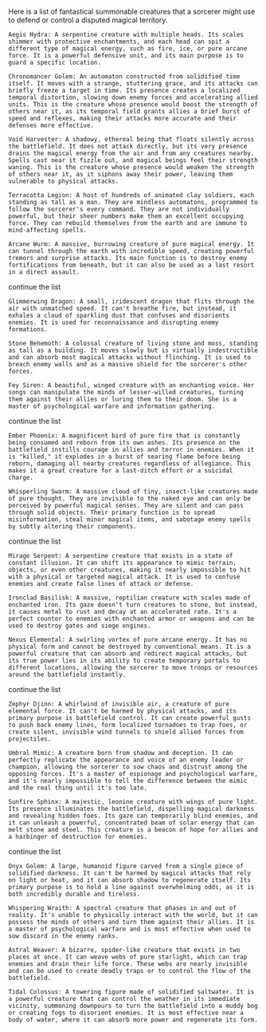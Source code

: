 Here is a list of fantastical summonable creatures that a sorcerer might use to defend or control a disputed magical territory.

    Aegis Hydra: A serpentine creature with multiple heads. Its scales shimmer with protective enchantments, and each head can spit a different type of magical energy, such as fire, ice, or pure arcane force. It is a powerful defensive unit, and its main purpose is to guard a specific location.

    Chronomancer Golem: An automaton constructed from solidified time itself. It moves with a strange, stuttering grace, and its attacks can briefly freeze a target in time. Its presence creates a localized temporal distortion, slowing down enemy forces and accelerating allied units. This is the creature whose presence would boost the strength of others near it, as its temporal field grants allies a brief burst of speed and reflexes, making their attacks more accurate and their defenses more effective.

    Void Harvester: A shadowy, ethereal being that floats silently across the battlefield. It does not attack directly, but its very presence drains the magical energy from the air and from any creatures nearby. Spells cast near it fizzle out, and magical beings feel their strength waning. This is the creature whose presence would weaken the strength of others near it, as it siphons away their power, leaving them vulnerable to physical attacks.

    Terracotta Legion: A host of hundreds of animated clay soldiers, each standing as tall as a man. They are mindless automatons, programmed to follow the sorcerer's every command. They are not individually powerful, but their sheer numbers make them an excellent occupying force. They can rebuild themselves from the earth and are immune to mind-affecting spells.

    Arcane Wurm: A massive, burrowing creature of pure magical energy. It can tunnel through the earth with incredible speed, creating powerful tremors and surprise attacks. Its main function is to destroy enemy fortifications from beneath, but it can also be used as a last resort in a direct assault.

continue the list

    Glimmerwing Dragon: A small, iridescent dragon that flits through the air with unmatched speed. It can't breathe fire, but instead, it exhales a cloud of sparkling dust that confuses and disorients enemies. It is used for reconnaissance and disrupting enemy formations.

    Stone Behemoth: A colossal creature of living stone and moss, standing as tall as a building. It moves slowly but is virtually indestructible and can absorb most magical attacks without flinching. It is used to breach enemy walls and as a massive shield for the sorcerer's other forces.

    Fey Siren: A beautiful, winged creature with an enchanting voice. Her songs can manipulate the minds of lesser-willed creatures, turning them against their allies or luring them to their doom. She is a master of psychological warfare and information gathering.

continue the list

    Ember Phoenix: A magnificent bird of pure fire that is constantly being consumed and reborn from its own ashes. Its presence on the battlefield instills courage in allies and terror in enemies. When it is "killed," it explodes in a burst of searing flame before being reborn, damaging all nearby creatures regardless of allegiance. This makes it a great creature for a last-ditch effort or a suicidal charge.

    Whisperling Swarm: A massive cloud of tiny, insect-like creatures made of pure thought. They are invisible to the naked eye and can only be perceived by powerful magical senses. They are silent and can pass through solid objects. Their primary function is to spread misinformation, steal minor magical items, and sabotage enemy spells by subtly altering their components.

continue the list

    Mirage Serpent: A serpentine creature that exists in a state of constant illusion. It can shift its appearance to mimic terrain, objects, or even other creatures, making it nearly impossible to hit with a physical or targeted magical attack. It is used to confuse enemies and create false lines of attack or defense.

    Ironclad Basilisk: A massive, reptilian creature with scales made of enchanted iron. Its gaze doesn't turn creatures to stone, but instead, it causes metal to rust and decay at an accelerated rate. It's a perfect counter to enemies with enchanted armor or weapons and can be used to destroy gates and siege engines.

    Nexus Elemental: A swirling vortex of pure arcane energy. It has no physical form and cannot be destroyed by conventional means. It is a powerful creature that can absorb and redirect magical attacks, but its true power lies in its ability to create temporary portals to different locations, allowing the sorcerer to move troops or resources around the battlefield instantly.

continue the list

    Zephyr Djinn: A whirlwind of invisible air, a creature of pure elemental force. It can't be harmed by physical attacks, and its primary purpose is battlefield control. It can create powerful gusts to push back enemy lines, form localized tornadoes to trap foes, or create silent, invisible wind tunnels to shield allied forces from projectiles.

    Umbral Mimic: A creature born from shadow and deception. It can perfectly replicate the appearance and voice of an enemy leader or champion, allowing the sorcerer to sow chaos and distrust among the opposing forces. It's a master of espionage and psychological warfare, and it's nearly impossible to tell the difference between the mimic and the real thing until it's too late.

    Sunfire Sphinx: A majestic, leonine creature with wings of pure light. Its presence illuminates the battlefield, dispelling magical darkness and revealing hidden foes. Its gaze can temporarily blind enemies, and it can unleash a powerful, concentrated beam of solar energy that can melt stone and steel. This creature is a beacon of hope for allies and a harbinger of destruction for enemies.

continue the list

    Onyx Golem: A large, humanoid figure carved from a single piece of solidified darkness. It can't be harmed by magical attacks that rely on light or heat, and it can absorb shadow to regenerate itself. Its primary purpose is to hold a line against overwhelming odds, as it is both incredibly durable and tireless.

    Whispering Wraith: A spectral creature that phases in and out of reality. It's unable to physically interact with the world, but it can possess the minds of others and turn them against their allies. It is a master of psychological warfare and is most effective when used to sow discord in the enemy ranks.

    Astral Weaver: A bizarre, spider-like creature that exists in two places at once. It can weave webs of pure starlight, which can trap enemies and drain their life force. These webs are nearly invisible and can be used to create deadly traps or to control the flow of the battlefield.

    Tidal Colossus: A towering figure made of solidified saltwater. It is a powerful creature that can control the weather in its immediate vicinity, summoning downpours to turn the battlefield into a muddy bog or creating fogs to disorient enemies. It is most effective near a body of water, where it can absorb more power and regenerate its form.